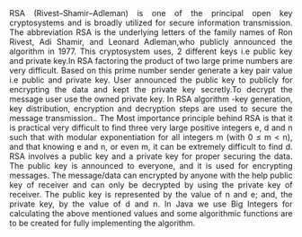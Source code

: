 <div align="justify">
RSA (Rivest–Shamir–Adleman) is one of the principal open key cryptosystems and is broadly utilized for secure information transmission. The abbreviation RSA is the underlying letters of the family names of Ron Rivest, Adi Shamir, and Leonard Adleman,who publicly announced the algorithm in 1977. This cryptosystem uses, 2 different keys i.e public key and private key.In RSA factoring the product of two large prime numbers are very difficult. Based on this prime number sender generate a key pair value i.e public and private key. User announced the public key to publicly for encrypting the data and kept the private key secretly.To decrypt the message user use the owned private key. In RSA algorithm -key generation, key distribution, encryption and decryption steps are used to secure the message transmission.. The Most importance principle behind RSA is that it is practical very difficult to find three very large positive integers e, d and n such that with modular exponentiation for all integers m (with 0 ≤ m < n), and that knowing e and n, or even m, it can be extremely difficult to find d. RSA involves a public key and a private key for proper securing the data. The public key is announced to everyone, and it is used for encrypting messages. The message/data can encrypted by anyone with the help public key of receiver and can only be decrypted by using the private key of receiver. The public key is represented by the value of n and e; and, the private key, by the value of d and n. In Java we use Big Integers for calculating the above mentioned values and some algorithmic functions are to be created for fully implementing the algorithm.</div>
